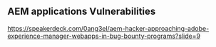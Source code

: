 ## AEM applications Vulnerabilities
https://speakerdeck.com/0ang3el/aem-hacker-approaching-adobe-experience-manager-webapps-in-bug-bounty-programs?slide=9

